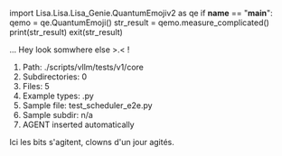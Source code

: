 
import Lisa.Lisa.Lisa_Genie.QuantumEmojiv2 as qe
if __name__ == "__main__":
  qemo = qe.QuantumEmoji()
  str_result = qemo.measure_complicated()
  print(str_result)
  exit(str_result)

... Hey look somwhere else >.< !

1. Path: ./scripts/vllm/tests/v1/core
2. Subdirectories: 0
3. Files: 5
4. Example types: .py
5. Sample file: test_scheduler_e2e.py
6. Sample subdir: n/a
7. AGENT inserted automatically

Ici les bits s'agitent, clowns d'un jour agités.
